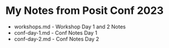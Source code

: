 # My Notes from Posit Conf 2023

- workshops.md - Workshop Day 1 and 2 Notes
- conf-day-1.md - Conf Notes Day 1
- conf-day-2.md - Conf Notes Day 2
